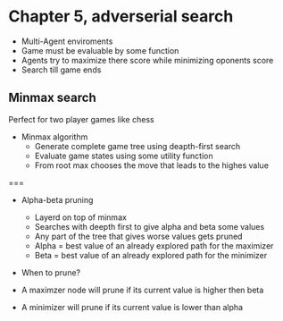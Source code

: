 # Chapter 5, adverserial search

* Multi-Agent enviroments
* Game must be evaluable by some function
* Agents try to maximize there score while minimizing oponents score
* Search till game ends



## Minmax search
Perfect for two player games like chess

* Minmax algorithm
  * Generate complete game tree using deapth-first search
  * Evaluate game states using some utility function
  * From root max chooses the move that leads to the highes value

===

* Alpha-beta pruning
  * Layerd on top of minmax
  * Searches with deepth first to give alpha and beta some values
  * Any part of the tree that gives worse values gets pruned
  * Alpha = best value of an already explored path for the maximizer
  * Beta = best value of an already explored path for the minimizer
  
 * When to prune? 
  * A maximzer node will prune if its current value is higher then beta
  * A minimizer will prune if its current value is lower than alpha
  





